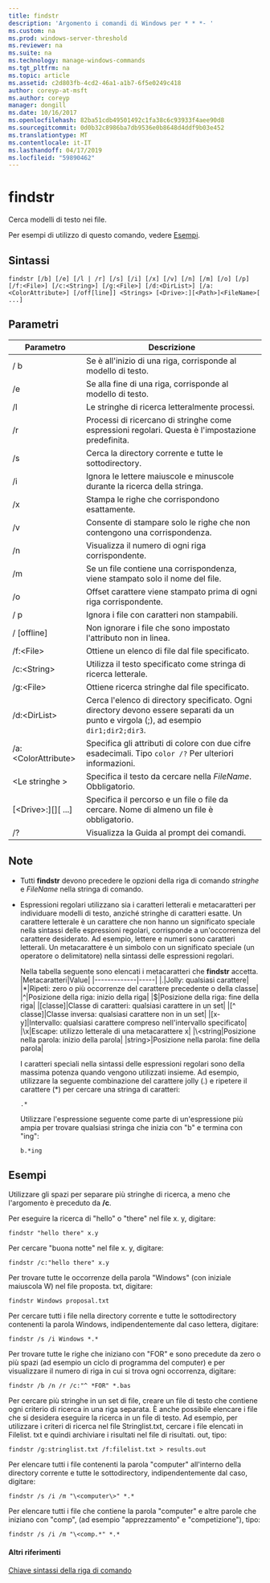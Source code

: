 ```yaml
---
title: findstr
description: 'Argomento i comandi di Windows per * * *- '
ms.custom: na
ms.prod: windows-server-threshold
ms.reviewer: na
ms.suite: na
ms.technology: manage-windows-commands
ms.tgt_pltfrm: na
ms.topic: article
ms.assetid: c2d803fb-4cd2-46a1-a1b7-6f5e0249c418
author: coreyp-at-msft
ms.author: coreyp
manager: dongill
ms.date: 10/16/2017
ms.openlocfilehash: 82ba51cdb49501492c1fa38c6c93933f4aee90d8
ms.sourcegitcommit: 0d0b32c8986ba7db9536e0b8648d4ddf9b03e452
ms.translationtype: MT
ms.contentlocale: it-IT
ms.lasthandoff: 04/17/2019
ms.locfileid: "59890462"
---
```

# <a name="findstr"></a>findstr



Cerca modelli di testo nei file.

Per esempi di utilizzo di questo comando, vedere [Esempi](#BKMK_examples).

## <a name="syntax"></a>Sintassi

```
findstr [/b] [/e] [/l | /r] [/s] [/i] [/x] [/v] [/n] [/m] [/o] [/p] [/f:<File>] [/c:<String>] [/g:<File>] [/d:<DirList>] [/a:<ColorAttribute>] [/off[line]] <Strings> [<Drive>:][<Path>]<FileName>[ ...]
```

## <a name="parameters"></a>Parametri

|Parametro|Descrizione|
|---------|-----------|
|/ b|Se è all'inizio di una riga, corrisponde al modello di testo.|
|/e|Se alla fine di una riga, corrisponde al modello di testo.|
|/l|Le stringhe di ricerca letteralmente processi.|
|/r|Processi di ricercano di stringhe come espressioni regolari. Questa è l'impostazione predefinita.|
|/s|Cerca la directory corrente e tutte le sottodirectory.|
|/i|Ignora le lettere maiuscole e minuscole durante la ricerca della stringa.|
|/x|Stampa le righe che corrispondono esattamente.|
|/v|Consente di stampare solo le righe che non contengono una corrispondenza.|
|/n|Visualizza il numero di ogni riga corrispondente.|
|/m|Se un file contiene una corrispondenza, viene stampato solo il nome del file.|
|/o|Offset carattere viene stampato prima di ogni riga corrispondente.|
|/ p|Ignora i file con caratteri non stampabili.|
|/ [offline]|Non ignorare i file che sono impostato l'attributo non in linea.|
|/f:\<File>|Ottiene un elenco di file dal file specificato.|
|/c:\<String>|Utilizza il testo specificato come stringa di ricerca letterale.|
|/g:\<File>|Ottiene ricerca stringhe dal file specificato.|
|/d:\<DirList>|Cerca l'elenco di directory specificato. Ogni directory devono essere separati da un punto e virgola (;), ad esempio `dir1;dir2;dir3`.|
|/a:\<ColorAttribute>|Specifica gli attributi di colore con due cifre esadecimali. Tipo `color /?` Per ulteriori informazioni.|
|\<Le stringhe >|Specifica il testo da cercare nella *FileName*. Obbligatorio.|
|[\<Drive>:][<Path>]<FileName>[ ...]|Specifica il percorso e un file o file da cercare. Nome di almeno un file è obbligatorio.|
|/?|Visualizza la Guida al prompt dei comandi.|

## <a name="remarks"></a>Note

-   Tutti **findstr** devono precedere le opzioni della riga di comando *stringhe* e *FileName* nella stringa di comando.
-   Espressioni regolari utilizzano sia i caratteri letterali e metacaratteri per individuare modelli di testo, anziché stringhe di caratteri esatte. Un carattere letterale è un carattere che non hanno un significato speciale nella sintassi delle espressioni regolari, corrisponde a un'occorrenza del carattere desiderato. Ad esempio, lettere e numeri sono caratteri letterali. Un metacarattere è un simbolo con un significato speciale (un operatore o delimitatore) nella sintassi delle espressioni regolari.

    Nella tabella seguente sono elencati i metacaratteri che **findstr** accetta.  
    |Metacaratteri|Value|
    |-------------|-----|
    |.|Jolly: qualsiasi carattere|
    |*|Ripeti: zero o più occorrenze del carattere precedente o della classe|
    |^|Posizione della riga: inizio della riga|
    |$|Posizione della riga: fine della riga|
    |[classe]|Classe di caratteri: qualsiasi carattere in un set|
    |[^ classe]|Classe inversa: qualsiasi carattere non in un set|
    |[x-y]|Intervallo: qualsiasi carattere compreso nell'intervallo specificato|
    |\x|Escape: utilizzo letterale di una metacarattere x|
    |\\<string|Posizione nella parola: inizio della parola|
    |string\>|Posizione nella parola: fine della parola|

    I caratteri speciali nella sintassi delle espressioni regolari sono della massima potenza quando vengono utilizzati insieme. Ad esempio, utilizzare la seguente combinazione del carattere jolly (.) e ripetere il carattere (*) per cercare una stringa di caratteri:  
    ```
    .*
    ```  
    Utilizzare l'espressione seguente come parte di un'espressione più ampia per trovare qualsiasi stringa che inizia con "b" e termina con "ing":  
    ```
    b.*ing
    ```

## <a name="BKMK_examples"></a>Esempi

Utilizzare gli spazi per separare più stringhe di ricerca, a meno che l'argomento è preceduto da **/c**.

Per eseguire la ricerca di "hello" o "there" nel file x. y, digitare:
```
findstr "hello there" x.y 
```
Per cercare "buona notte" nel file x. y, digitare:
```
findstr /c:"hello there" x.y 
```
Per trovare tutte le occorrenze della parola "Windows" (con iniziale maiuscola W) nel file proposta. txt, digitare:
```
findstr Windows proposal.txt 
```
Per cercare tutti i file nella directory corrente e tutte le sottodirectory contenenti la parola Windows, indipendentemente dal caso lettera, digitare:
```
findstr /s /i Windows *.* 
```
Per trovare tutte le righe che iniziano con "FOR" e sono precedute da zero o più spazi (ad esempio un ciclo di programma del computer) e per visualizzare il numero di riga in cui si trova ogni occorrenza, digitare:
```
findstr /b /n /r /c:"^ *FOR" *.bas 
```
Per cercare più stringhe in un set di file, creare un file di testo che contiene ogni criterio di ricerca in una riga separata. È anche possibile elencare i file che si desidera eseguire la ricerca in un file di testo. Ad esempio, per utilizzare i criteri di ricerca nel file Stringlist.txt, cercare i file elencati in Filelist. txt e quindi archiviare i risultati nel file di risultati. out, tipo:
```
findstr /g:stringlist.txt /f:filelist.txt > results.out 
```
Per elencare tutti i file contenenti la parola "computer" all'interno della directory corrente e tutte le sottodirectory, indipendentemente dal caso, digitare:
```
findstr /s /i /m "\<computer\>" *.*
```
Per elencare tutti i file che contiene la parola "computer" e altre parole che iniziano con "comp", (ad esempio "apprezzamento" e "competizione"), tipo:
```
findstr /s /i /m "\<comp.*" *.*
```

#### <a name="additional-references"></a>Altri riferimenti

[Chiave sintassi della riga di comando](command-line-syntax-key.md)